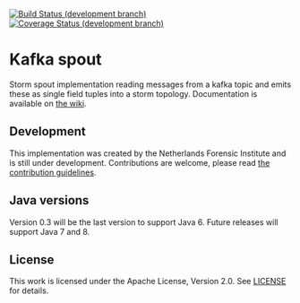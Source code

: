 [![Build Status (development branch)](https://img.shields.io/travis/HolmesNL/kafka-spout/develop.svg)](https://travis-ci.org/HolmesNL/kafka-spout)
[![Coverage Status (development branch)](https://img.shields.io/coveralls/HolmesNL/kafka-spout/develop.svg)](https://coveralls.io/r/HolmesNL/kafka-spout?branch=develop)

Kafka spout
===========
Storm spout implementation reading messages from a kafka topic and emits these as single field tuples into a storm topology.
Documentation is available on [the wiki](https://github.com/HolmesNL/kafka-spout/wiki).

Development
-----------
This implementation was created by the Netherlands Forensic Institute and is still under development.
Contributions are welcome, please read [the contribution guidelines](./CONTRIBUTING.md).

Java versions
-------------
Version 0.3 will be the last version to support Java 6.
Future releases will support Java 7 and 8.

License
-------
This work is licensed under the Apache License, Version 2.0.
See [LICENSE](./LICENSE) for details.
